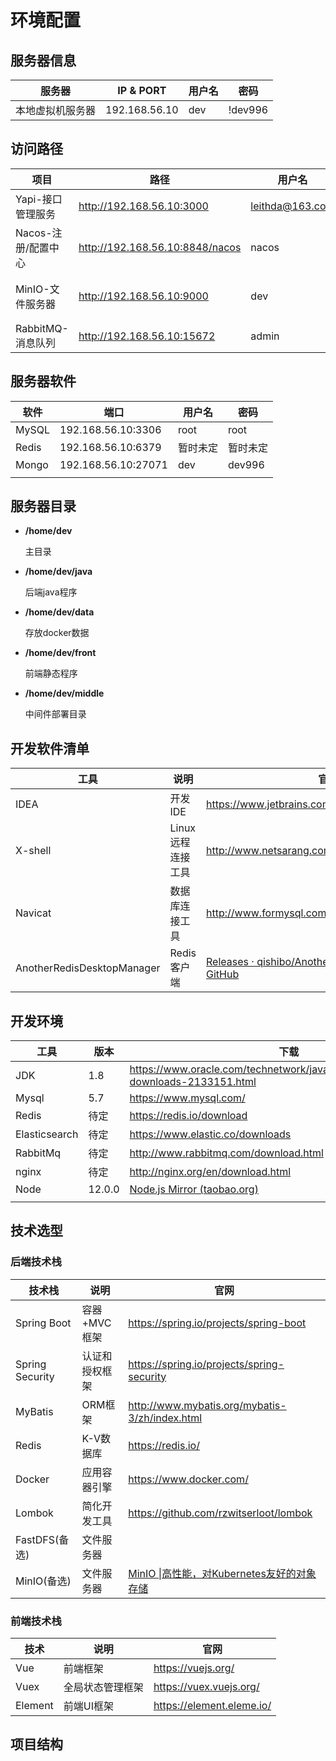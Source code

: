 

# 环境配置

## 服务器信息

| 服务器           | IP & PORT     | 用户名 | 密码    |
| ---------------- | ------------- | ------ | ------- |
| 本地虚拟机服务器 | 192.168.56.10 | dev    | !dev996 |



## 访问路径

| 项目                | 路径                            | 用户名          |               | 说明                                                         |
| ------------------- | ------------------------------- | --------------- | ------------- | ------------------------------------------------------------ |
| Yapi-接口管理服务   | http://192.168.56.10:3000       | leithda@163.com | yfme.org      | [YApi 接口管理平台 (hellosean1025.github.io)](https://hellosean1025.github.io/yapi/) |
| Nacos-注册/配置中心 | http://192.168.56.10:8848/nacos | nacos           | nacos         | [home (nacos.io)](https://nacos.io/zh-cn/)                   |
| MinIO-文件服务器    | http://192.168.56.10:9000       | dev             | c~Qo1~qa)b&m@ | [MinIO \|高性能，对Kubernetes友好的对象存储](http://www.minio.org.cn/) |
| RabbitMQ-消息队列   | http://192.168.56.10:15672      | admin           | admin         | [Messaging that just works — RabbitMQ](https://www.rabbitmq.com/) |







## 服务器软件



| 软件  | 端口                | 用户名   | 密码     |
| ----- | ------------------- | -------- | -------- |
| MySQL | 192.168.56.10:3306  | root     | root     |
| Redis | 192.168.56.10:6379  | 暂时未定 | 暂时未定 |
| Mongo | 192.168.56.10:27071 | dev      | dev996   |
|       |                     |          |          |



## 服务器目录

- **/home/dev**

  主目录

- **/home/dev/java**

  后端java程序

- **/home/dev/data**

  存放docker数据

- **/home/dev/front**

  前端静态程序

- **/home/dev/middle**

  中间件部署目录



## 开发软件清单

| 工具                       | 说明              | 官网                                                         |
| -------------------------- | ----------------- | ------------------------------------------------------------ |
| IDEA                       | 开发IDE           | https://www.jetbrains.com/idea/download                      |
| X-shell                    | Linux远程连接工具 | http://www.netsarang.com/download/software.html              |
| Navicat                    | 数据库连接工具    | http://www.formysql.com/xiazai.html                          |
| AnotherRedisDesktopManager | Redis客户端       | [Releases · qishibo/AnotherRedisDesktopManager · GitHub](https://github.com/qishibo/AnotherRedisDesktopManager/releases) |



## 开发环境

| 工具          | 版本   | 下载                                                         |
| ------------- | ------ | ------------------------------------------------------------ |
| JDK           | 1.8    | https://www.oracle.com/technetwork/java/javase/downloads/jdk8-downloads-2133151.html |
| Mysql         | 5.7    | https://www.mysql.com/                                       |
| Redis         | 待定   | https://redis.io/download                                    |
| Elasticsearch | 待定   | https://www.elastic.co/downloads                             |
| RabbitMq      | 待定   | http://www.rabbitmq.com/download.html                        |
| nginx         | 待定   | http://nginx.org/en/download.html                            |
| Node          | 12.0.0 | [Node.js Mirror (taobao.org)](https://npm.taobao.org/mirrors/node/v12.0.0/) |
|               |        |                                                              |



## 技术选型

###  后端技术栈

| 技术栈          | 说明           | 官网                                                         |
| --------------- | -------------- | ------------------------------------------------------------ |
| Spring Boot     | 容器+MVC框架   | https://spring.io/projects/spring-boot                       |
| Spring Security | 认证和授权框架 | https://spring.io/projects/spring-security                   |
| MyBatis         | ORM框架        | http://www.mybatis.org/mybatis-3/zh/index.html               |
| Redis           | K-V数据库      | https://redis.io/                                            |
| Docker          | 应用容器引擎   | https://www.docker.com/                                      |
| Lombok          | 简化开发工具   | https://github.com/rzwitserloot/lombok                       |
| FastDFS(备选)   | 文件服务器     |                                                              |
| MinIO(备选)     | 文件服务器     | [MinIO \|高性能，对Kubernetes友好的对象存储](http://www.minio.org.cn/) |



### 前端技术栈

| 技术    | 说明             | 官网                      |
| ------- | ---------------- | ------------------------- |
| Vue     | 前端框架         | https://vuejs.org/        |
| Vuex    | 全局状态管理框架 | https://vuex.vuejs.org/   |
| Element | 前端UI框架       | https://element.eleme.io/ |



## 项目结构

